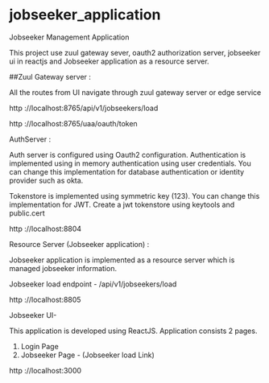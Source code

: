 # jobseeker_application
Jobseeker Management Application

This project use zuul gateway sever, oauth2 authorization  server, jobseeker ui in reactjs and Jobseeker application as a resource server.


##Zuul Gateway server :

All the routes from UI navigate through zuul gateway server or edge service

http ://localhost:8765/api/v1/jobseekers/load

http ://localhost:8765/uaa/oauth/token


AuthServer :

Auth server is configured using Oauth2 configuration. Authentication is implemented using in memory authentication using user credentials. You can change this implementation for database authentication or identity provider such as okta.   

Tokenstore is implemented using symmetric key (123). You can change this implementation for JWT. Create a jwt tokenstore  using keytools and public.cert


http ://localhost:8804


Resource Server (Jobseeker application) :

Jobseeker application is implemented as a resource server which is managed jobseeker information.

Jobseeker load endpoint - /api/v1/jobseekers/load

http ://localhost:8805

Jobseeker UI- 

This application is developed using ReactJS. Application consists 2 pages. 
1) Login Page
2) Jobseeker Page - (Jobseeker load Link)

http ://localhost:3000








